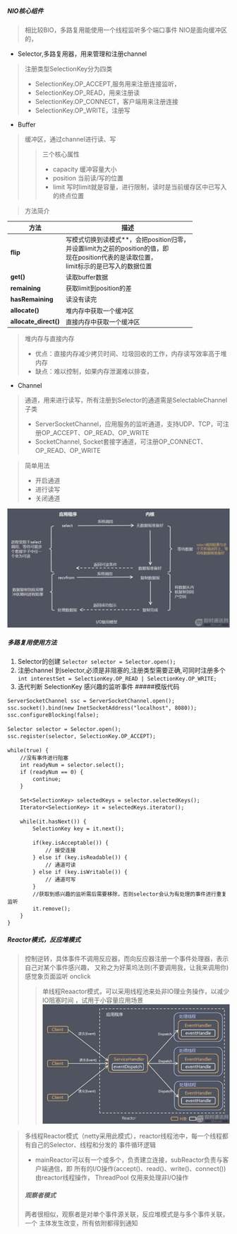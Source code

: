 ##### NIO核心组件
>相比较BIO，多路复用能使用一个线程监听多个端口事件
>NIO是面向缓冲区的，
+ Selector,多路复用器，用来管理和注册channel
>注册类型SelectionKey分为四类
>- SelectionKey.OP_ACCEPT,服务用来注册连接监听，
>- SelectionKey.OP_READ，用来注册读
>- SelectionKey.OP_CONNECT，客户端用来注册连接
>- SelectionKey.OP_WRITE，注册写
+ Buffer
>缓冲区，通过channel进行读、写	
>>三个核心属性
>>- capacity 缓冲容量大小
>>- position 当前读/写的位置
>>- limit 写时limit就是容量，进行限制，读时是当前缓存区中已写入的终点位置

>方法简介

|方法|描述|
|---|---
|**flip**|写模式切换到读模式**，会把position归零，<br>并设置limit为之前的position的值，即<br>现在position代表的是读取位置，<br>limit标示的是已写入的数据位置
|**get()**|读取buffer数据
|**remaining**|获取limit到position的差
|**hasRemaining**|读没有读完
|**allocate()**|堆内存中获取一个缓冲区
|**allocate_direct()**|直接内存中获取一个缓冲区

>堆内存与直接内存
>- 优点：直接内存减少拷贝时间、垃圾回收的工作，内存读写效率高于堆内存
>- 缺点：难以控制，如果内存泄漏难以排查，
+ Channel
>通道，用来进行读写，所有注册到Selector的通道需是SelectableChannel子类
>- ServerSocketChannel，应用服务的监听通道，支持UDP、TCP，可注册OP_ACCEPT、OP_READ、OP_WRITE
>- SocketChannel, Socket套接字通道，可注册OP_CONNECT、OP_READ、OP_WRITE

>简单用法
>- 开启通道
>- 进行读写
>- 关闭通道

![多路复用](./resources/imgs/NIO.jpg)
##### 多路复用使用方法
1. Selector的创建 `Selector selector = Selector.open();`
2. 注册channel 到selector,必须是非阻塞的,注册类型需要正确,可同时注册多个
`int interestSet = SelectionKey.OP_READ | SelectionKey.OP_WRITE;`
3. 迭代判断 SelectionKey 感兴趣的监听事件
#####模版代码
```
ServerSocketChannel ssc = ServerSocketChannel.open();
ssc.socket().bind(new InetSocketAddress("localhost", 8080));
ssc.configureBlocking(false);

Selector selector = Selector.open();
ssc.register(selector, SelectionKey.OP_ACCEPT);

while(true) {
    //没有事件进行阻塞
    int readyNum = selector.select();
    if (readyNum == 0) {
        continue;
    }

    Set<SelectionKey> selectedKeys = selector.selectedKeys();
    Iterator<SelectionKey> it = selectedKeys.iterator();

    while(it.hasNext()) {
        SelectionKey key = it.next();

        if(key.isAcceptable()) {
            // 接受连接
        } else if (key.isReadable()) {
            // 通道可读
        } else if (key.isWritable()) {
            // 通道可写
        }
        //获取到感兴趣的监听需后需要移除，否则selector会认为有处理的事件进行重复监听
        it.remove();
    }
}
```

##### Reactor模式，反应堆模式
>控制逆转，具体事件不调用反应器，而向反应器注册一个事件处理器，表示自己对某个事件感兴趣，
>又称之为好莱坞法则(不要调用我，让我来调用你)感觉象页面监听 onclick
>> 单线程Reaactor模式，可以采用线程池来处非IO理业务操作，以减少IO阻塞时间
>，试用于小容量应用场景
![reactor](./resources/imgs/reactor.jpg)

>多线程Reactor模式（netty采用此模式），reactor线程池中，每一个线程都有自己的Selector、线程和分发的
>事件循环逻辑
>- mainReactor可以有一个或多个，负责建立连接，subReactor负责与客户端通信，即
>所有的I/O操作(accept()、read()、write()、connect()) 由reactor线程操作，
>ThreadPool 仅用来处理非I/O操作
>##### 观察者模式
>两者很相似，观察者是对单个事件源关联，反应堆模式是与多个事件关联，一个
>主体发生改变，所有依附都得到通知




